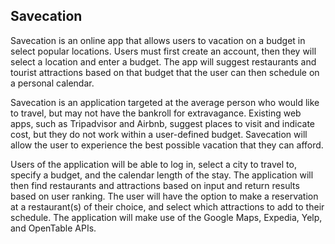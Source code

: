 ## Savecation

Savecation is an online app that allows users to vacation on a budget in select popular locations. Users must first create an account, then they will select a location and enter a budget. The app will suggest restaurants and tourist attractions based on that budget that the user can then schedule on a personal calendar.
 
Savecation is an application targeted at the average person who would like to travel, but may not have the bankroll for extravagance. Existing web apps, such as Tripadvisor and Airbnb, suggest places to visit and indicate cost, but they do not work within a user-defined budget. Savecation will allow the user to experience the best possible vacation that they can afford.
 
 
Users of the application will be able to log in, select a city to travel to, specify a budget, and the calendar length of the stay. The application will then find restaurants and attractions based on input and return results based on user ranking. The user will have the option to make a reservation at a restaurant(s) of their choice, and select which attractions to add to their schedule. The application will make use of the Google Maps, Expedia, Yelp, and OpenTable APIs. 
